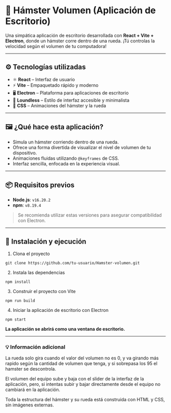 # 🐹 Hámster Volumen (Aplicación de Escritorio)

Una simpática aplicación de escritorio desarrollada con **React + Vite + Electron**, donde un hámster corre dentro de una rueda. ¡Tú controlas la velocidad según el volumen de tu computadora!

---

## ⚙️ Tecnologías utilizadas

- ⚛️ **React** – Interfaz de usuario
- ⚡ **Vite** – Empaquetado rápido y moderno
- 🖥️ **Electron** – Plataforma para aplicaciones de escritorio
- 🎨 **Loundless** – Estilo de interfaz accesible y minimalista
- 💅 **CSS** – Animaciones del hámster y la rueda

---

## 🖼️ ¿Qué hace esta aplicación?

- Simula un hámster corriendo dentro de una rueda.
- Ofrece una forma divertida de visualizar el nivel de volumen de tu dispositivo.
- Animaciones fluidas utilizando `@keyframes` de CSS.
- Interfaz sencilla, enfocada en la experiencia visual.

---

## 📦 Requisitos previos

- **Node.js**: `v16.20.2`
- **npm**: `v8.19.4`

> Se recomienda utilizar estas versiones para asegurar compatibilidad con Electron.

---

## 🚀 Instalación y ejecución

1. Clona el proyecto

```
git clone https://github.com/tu-usuario/Hamster-volumen.git
```

2. Instala las dependencias

```
npm install
```

3. Construir el proyecto con Vite

```
npm run build
```

4. Iniciar la aplicación de escritorio con Electron

```
npm start
```

**La aplicación se abrirá como una ventana de escritorio.**

---

### 💡 **Información adicional**

La rueda solo gira cuando el valor del volumen no es 0, y va girando más rapido según la cantidad de volumen que tenga, y si sobrepasa los 95 el hamster se descontrola.

El volumen del equipo sube y baja con el slider de la interfaz de la aplicación, pero, si intentas subir y bajar directamente desde el equipo no cambiará en la aplicación.

Toda la estructura del hámster y su rueda está construida con HTML y CSS, sin imágenes externas.

